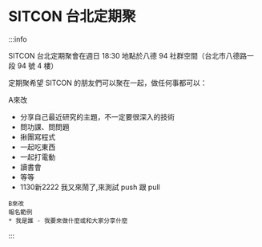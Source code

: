 # SITCON 台北定期聚
:::info

SITCON 台北定期聚會在週日 18:30
地點於八德 94 社群空間（台北市八德路一段 94 號 4 樓）

定期聚希望 SITCON 的朋友們可以聚在一起，做任何事都可以：

A來改
- 分享自己最近研究的主題，不一定要很深入的技術
- 問功課、問問題
- 揪團寫程式
- 一起吃東西
- 一起打電動
- 讀書會
- 等等
- 1130新2222
我又來鬧了,來測試 push 跟 pull

```
B來改
報名範例
* 我是誰 - 我要來做什麼或和大家分享什麼
```
:::